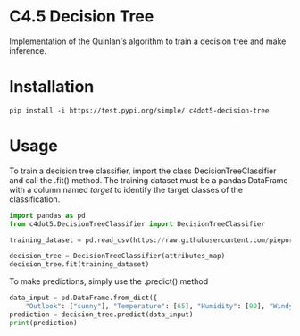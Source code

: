 # C4.5 Decision Tree
Implementation of the Quinlan's algorithm to train a decision tree and make inference.

# Installation
```
pip install -i https://test.pypi.org/simple/ c4dot5-decision-tree
```

# Usage
To train a decision tree classifier, import the class DecisionTreeClassifier and call the .fit() method.
The training dataset must be a pandas DataFrame with a column named *target* to identify the target classes of the classification.
```python
import pandas as pd
from c4dot5.DecisionTreeClassifier import DecisionTreeClassifier

training_dataset = pd.read_csv(https://raw.githubusercontent.com/piepor/C4.5-Decision-Trees/main/src/data_example/training_dataset.csv)

decision_tree = DecisionTreeClassifier(attributes_map)
decision_tree.fit(training_dataset)
```
To make predictions, simply use the .predict() method
```python
data_input = pd.DataFrame.from_dict({
	"Outlook": ["sunny"], "Temperature": [65], "Humidity": [90], "Windy": [False]})
prediction = decision_tree.predict(data_input)
print(prediction)
```
